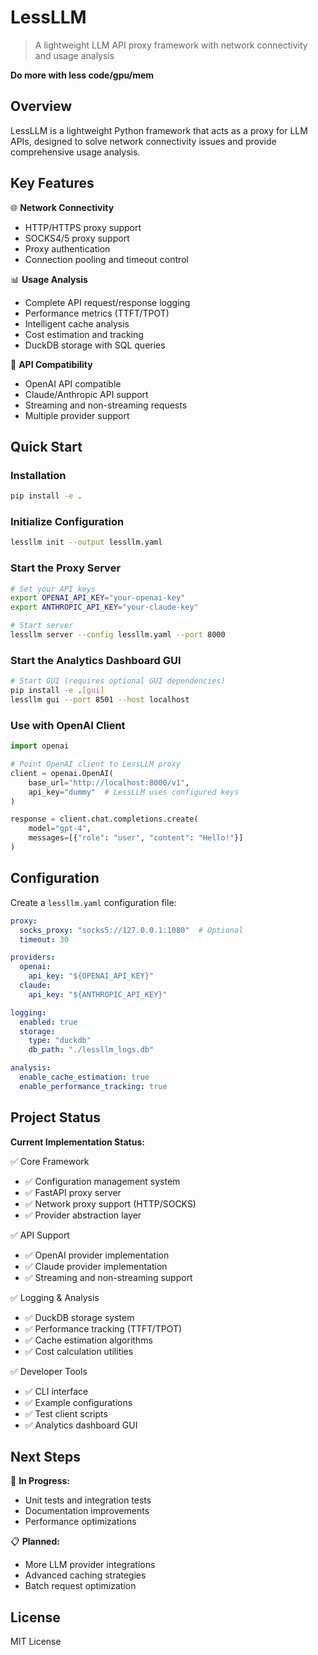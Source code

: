 # LessLLM

> A lightweight LLM API proxy framework with network connectivity and usage analysis

**Do more with less code/gpu/mem**

## Overview

LessLLM is a lightweight Python framework that acts as a proxy for LLM APIs, designed to solve network connectivity issues and provide comprehensive usage analysis.

## Key Features

🌐 **Network Connectivity**
- HTTP/HTTPS proxy support
- SOCKS4/5 proxy support
- Proxy authentication
- Connection pooling and timeout control

📊 **Usage Analysis**
- Complete API request/response logging
- Performance metrics (TTFT/TPOT)
- Intelligent cache analysis
- Cost estimation and tracking
- DuckDB storage with SQL queries

🔌 **API Compatibility**
- OpenAI API compatible
- Claude/Anthropic API support
- Streaming and non-streaming requests
- Multiple provider support

## Quick Start

### Installation

```bash
pip install -e .
```

### Initialize Configuration

```bash
lessllm init --output lessllm.yaml
```

### Start the Proxy Server

```bash
# Set your API keys
export OPENAI_API_KEY="your-openai-key"
export ANTHROPIC_API_KEY="your-claude-key"

# Start server
lessllm server --config lessllm.yaml --port 8000
```

### Start the Analytics Dashboard GUI

```bash
# Start GUI (requires optional GUI dependencies)
pip install -e .[gui]
lessllm gui --port 8501 --host localhost
```

### Use with OpenAI Client

```python
import openai

# Point OpenAI client to LessLLM proxy
client = openai.OpenAI(
    base_url="http://localhost:8000/v1",
    api_key="dummy"  # LessLLM uses configured keys
)

response = client.chat.completions.create(
    model="gpt-4",
    messages=[{"role": "user", "content": "Hello!"}]
)
```

## Configuration

Create a `lessllm.yaml` configuration file:

```yaml
proxy:
  socks_proxy: "socks5://127.0.0.1:1080"  # Optional
  timeout: 30

providers:
  openai:
    api_key: "${OPENAI_API_KEY}"
  claude:
    api_key: "${ANTHROPIC_API_KEY}"

logging:
  enabled: true
  storage:
    type: "duckdb"
    db_path: "./lessllm_logs.db"

analysis:
  enable_cache_estimation: true
  enable_performance_tracking: true
```

## Project Status

**Current Implementation Status:**

✅ Core Framework
- ✅ Configuration management system
- ✅ FastAPI proxy server
- ✅ Network proxy support (HTTP/SOCKS)
- ✅ Provider abstraction layer

✅ API Support
- ✅ OpenAI provider implementation
- ✅ Claude provider implementation
- ✅ Streaming and non-streaming support

✅ Logging & Analysis
- ✅ DuckDB storage system
- ✅ Performance tracking (TTFT/TPOT)
- ✅ Cache estimation algorithms
- ✅ Cost calculation utilities

✅ Developer Tools
- ✅ CLI interface
- ✅ Example configurations
- ✅ Test client scripts
- ✅ Analytics dashboard GUI

## Next Steps

🔄 **In Progress:**
- Unit tests and integration tests
- Documentation improvements
- Performance optimizations

📋 **Planned:**
- More LLM provider integrations
- Advanced caching strategies
- Batch request optimization

## License

MIT License